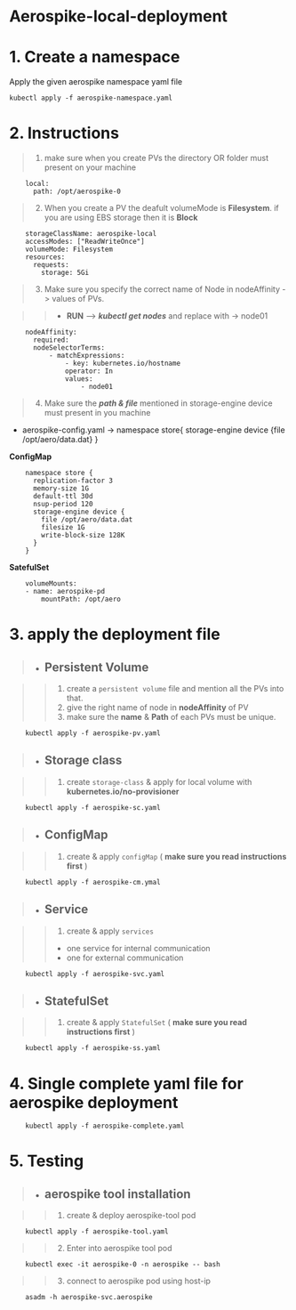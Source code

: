 # Aerospike-local-deployment

# 1. Create a namespace

Apply the given aerospike namespace yaml file

    kubectl apply -f aerospike-namespace.yaml

# 2. Instructions

> 1.  make sure when you create PVs the directory OR folder must present on your machine

        local:
          path: /opt/aerospike-0

> 2.  When you create a PV the deafult volumeMode is **Filesystem**. if you are using EBS storage then it is **Block**

        storageClassName: aerospike-local
        accessModes: ["ReadWriteOnce"]
        volumeMode: Filesystem
        resources:
          requests:
            storage: 5Gi

> 3.  Make sure you specify the correct name of Node in nodeAffinity -> values of PVs.

> > - **RUN** --> **_kubectl get nodes_** and replace with -> node01

        nodeAffinity:
          required:
          nodeSelectorTerms:
              - matchExpressions:
                  - key: kubernetes.io/hostname
                  operator: In
                  values:
                      - node01

> 4. Make sure the **_path & file_** mentioned in storage-engine device must present in you machine

- aerospike-config.yaml -> namespace store{ storage-engine device {file /opt/aero/data.dat} }

**ConfigMap**

        namespace store {
          replication-factor 3
          memory-size 1G
          default-ttl 30d
          nsup-period 120
          storage-engine device {
            file /opt/aero/data.dat
            filesize 1G
            write-block-size 128K
          }
        }

**SatefulSet**

        volumeMounts:
        - name: aerospike-pd
            mountPath: /opt/aero

# 3. apply the deployment file

> - ## Persistent Volume

> > 1.  create a `persistent volume` file and mention all the PVs into that.
> > 2.  give the right name of node in **nodeAffinity** of PV
> > 3.  make sure the **name** & **Path** of each PVs must be unique.

        kubectl apply -f aerospike-pv.yaml

> - ## Storage class

> > 1.  create `storage-class` & apply for local volume with **kubernetes.io/no-provisioner**

        kubectl apply -f aerospike-sc.yaml

> - ## ConfigMap

> > 1. create & apply `configMap` ( **make sure you read instructions first** )

        kubectl apply -f aerospike-cm.ymal

> - ## Service

> > 1. create & apply `services`
> >
> > - one service for internal communication
> > - one for external communication

        kubectl apply -f aerospike-svc.yaml

> - ## StatefulSet

> > 1.  create & apply `StatefulSet` ( **make sure you read instructions first** )

        kubectl apply -f aerospike-ss.yaml

# 4. Single complete yaml file for aerospike deployment

        kubectl apply -f aerospike-complete.yaml

# 5. Testing

> - ## aerospike tool installation

> > 1.  create & deploy aerospike-tool pod

        kubectl apply -f aerospike-tool.yaml

> > 2.  Enter into aerospike tool pod

        kubectl exec -it aerospike-0 -n aerospike -- bash

> > 3.  connect to aerospike pod using host-ip

        asadm -h aerospike-svc.aerospike
